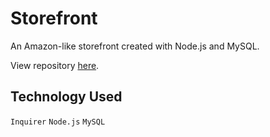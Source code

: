 # Storefront
An Amazon-like storefront created with Node.js and MySQL.

View repository [here](https://github.com/herrenchek/Storefront).

## Technology Used
`Inquirer`
`Node.js`
`MySQL`